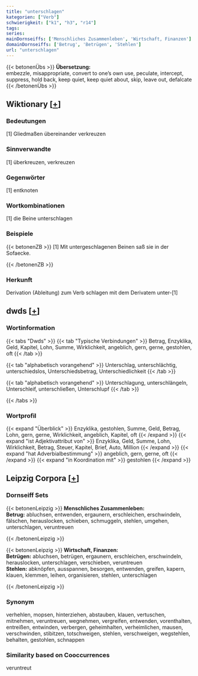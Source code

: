 ```yaml
---
title: "unterschlagen"
kategorien: ["Verb"]
schwierigkeit: ["k1", "h3", "r14"]
tags:
series:
mainDornseiffs: ['Menschliches Zusammenleben', 'Wirtschaft, Finanzen']
domainDornseiffs: ['Betrug', 'Betrügen', 'Stehlen']
url: "unterschlagen"
---
```


{{< betonenÜbs >}}
**Übersetzung:**  
embezzle, misappropriate, convert to one’s own use, peculate, intercept, suppress, hold back, keep quiet, keep quiet about, skip, leave out, defalcate  
{{< /betonenÜbs >}}

## Wiktionary [[+](https://de.wiktionary.org/wiki/unterschlagen)]

### Bedeutungen
[1] Gliedmaßen übereinander verkreuzen  

### Sinnverwandte
[1] überkreuzen, verkreuzen  

### Gegenwörter
[1] entknoten  

### Wortkombinationen
[1] die Beine unterschlagen  

### Beispiele
{{< betonenZB >}}
[1] Mit untergeschlagenen Beinen saß sie in der Sofaecke.  

{{< /betonenZB >}}
### Herkunft
Derivation (Ableitung) zum Verb schlagen mit dem Derivatem unter-[1]  



## dwds [[+](https://www.dwds.de/wb/unterschlagen)]

### Wortinformation
{{< tabs "Dwds" >}}
{{< tab "Typische Verbindungen" >}}
Betrag, Enzyklika, Geld, Kapitel, Lohn, Summe, Wirklichkeit, angeblich, gern, gerne, gestohlen, oft
{{< /tab >}}

{{< tab "alphabetisch vorangehend" >}}
Unterschlag, unterschlächtig, unterschiedslos, Unterschiedsbetrag, Unterschiedlichkeit
{{< /tab >}}

{{< tab "alphabetisch vorangehend" >}}
Unterschlagung, unterschlängeln, Unterschleif, unterschließen, Unterschlupf
{{< /tab >}}

{{< /tabs >}}

### Wortprofil
{{< expand "Überblick" >}} Enzyklika, gestohlen, Summe, Geld, Betrag, Lohn, gern, gerne, Wirklichkeit, angeblich, Kapitel, oft {{< /expand >}}
{{< expand "ist Adjektivattribut von" >}} Enzyklika, Geld, Summe, Lohn, Wirklichkeit, Betrag, Steuer, Kapitel, Brief, Auto, Million {{< /expand >}}
{{< expand "hat Adverbialbestimmung" >}} angeblich, gern, gerne, oft {{< /expand >}}
{{< expand "in Koordination mit" >}} gestohlen {{< /expand >}}

## Leipzig Corpora [[+](https://corpora.uni-leipzig.de/en/res?word=unterschlagen&corpusId=deu_newscrawl-public_2018)]

### Dornseiff Sets
{{< betonenLeipzig >}}
**Menschliches Zusammenleben:**  
**Betrug:** abluchsen, entwenden, ergaunern, erschleichen, erschwindeln, fälschen, herauslocken, schieben, schmuggeln, stehlen, umgehen, unterschlagen, veruntreuen  

{{< /betonenLeipzig >}}


{{< betonenLeipzig >}}
**Wirtschaft, Finanzen:**  
**Betrügen:** abluchsen, betrügen, ergaunern, erschleichen, erschwindeln, herauslocken, unterschlagen, verschieben, veruntreuen  
**Stehlen:** abknöpfen, ausspannen, besorgen, entwenden, greifen, kapern, klauen, klemmen, leihen, organisieren, stehlen, unterschlagen  

{{< /betonenLeipzig >}}

### Synonym
verhehlen, mopsen, hinterziehen, abstauben, klauen, vertuschen, mitnehmen, veruntreuen, wegnehmen, vergreifen, entwenden, vorenthalten, entreißen, entwinden, verbergen, geheimhalten, verheimlichen, mausen, verschwinden, stibitzen, totschweigen, stehlen, verschweigen, wegstehlen, behalten, gestohlen, schnappen


### Similarity based on Cooccurrences
veruntreut

